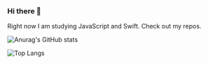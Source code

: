 ### Hi there 👋
Right now I am studying JavaScript and Swift. Check out my repos.

![Anurag's GitHub stats](https://github-readme-stats.vercel.app/api?username=MrPaschenko&theme=chartreuse-dark)

![Top Langs](https://github-readme-stats.vercel.app/api/top-langs/?username=MrPaschenko&theme=chartreuse-dark&layout=compact)
